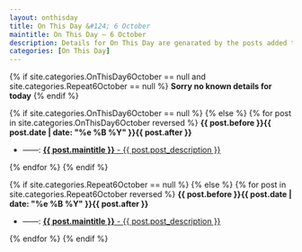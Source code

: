 ```yaml
---
layout: onthisday
title: On This Day &#124; 6 October
maintitle: On This Day — 6 October
description: Details for On This Day are genarated by the posts added to the website so the content is subject to changes/updates over time.
categories: [On This Day]
---
```


{% if site.categories.OnThisDay6October == null and site.categories.Repeat6October == null %}
<strong>Sorry no known details for today</strong>
{% endif %}

{% if site.categories.OnThisDay6October == null %}
{% else %}
{% for post in site.categories.OnThisDay6October reversed %}
<strong>{{ post.before }}{{ post.date | date: "%e %B %Y" }}{{ post.after }}</strong>
<ul>
<li> ——: <a href="{{ post.url }}"><strong>{{ post.maintitle }}</strong> - {{ post.post_description }}</a></li>
</ul>
{% endfor %}
{% endif %}

{% if site.categories.Repeat6October == null %}
{% else %}
{% for post in site.categories.Repeat6October reversed %}
<strong>{{ post.before }}{{ post.date | date: "%e %B %Y" }}{{ post.after }}</strong>
<ul>
<li> ——: <a href="{{ post.url }}"><strong>{{ post.maintitle }}</strong> - {{ post.post_description }}</a></li>
</ul>
{% endfor %}
{% endif %}
